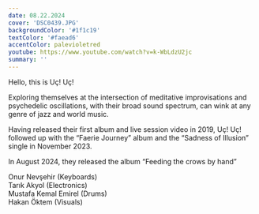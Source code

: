 ```yaml
---
date: 08.22.2024
cover: 'DSC0439.JPG'
backgroundColor: '#1f1c19'
textColor: '#faead6'
accentColor: palevioletred
youtube: https://www.youtube.com/watch?v=k-WbLdzU2jc
summary: ''
---
```

Hello, this is Uç! Uç!

Exploring themselves at the intersection of meditative improvisations and psychedelic oscillations, with their broad sound spectrum, can wink at any genre of jazz and world music. 

Having released their first album and live session video in 2019, Uç! Uç! followed up with the “Faerie Journey” album and the “Sadness of Illusion” single in November 2023.   

In August 2024, they released the album “Feeding the crows by hand”  

Onur Nevşehir (Keyboards)  
Tarık Akyol (Electronics)   
Mustafa Kemal Emirel (Drums)  
Hakan Öktem (Visuals)  
